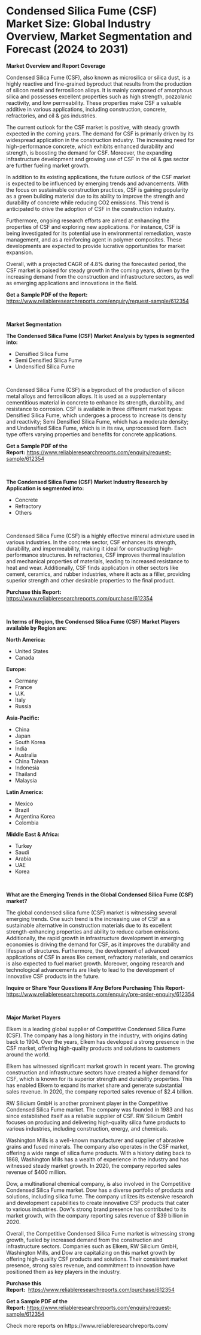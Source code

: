 <p><h1>Condensed Silica Fume (CSF) Market Size: Global Industry Overview, Market Segmentation and Forecast (2024 to 2031)</h1></p><p><strong>Market Overview and Report Coverage</strong></p>
<p><p>Condensed Silica Fume (CSF), also known as microsilica or silica dust, is a highly reactive and fine-grained byproduct that results from the production of silicon metal and ferrosilicon alloys. It is mainly composed of amorphous silica and possesses excellent properties such as high strength, pozzolanic reactivity, and low permeability. These properties make CSF a valuable additive in various applications, including construction, concrete, refractories, and oil & gas industries.</p><p>The current outlook for the CSF market is positive, with steady growth expected in the coming years. The demand for CSF is primarily driven by its widespread application in the construction industry. The increasing need for high-performance concrete, which exhibits enhanced durability and strength, is boosting the demand for CSF. Moreover, the expanding infrastructure development and growing use of CSF in the oil & gas sector are further fueling market growth.</p><p>In addition to its existing applications, the future outlook of the CSF market is expected to be influenced by emerging trends and advancements. With the focus on sustainable construction practices, CSF is gaining popularity as a green building material due to its ability to improve the strength and durability of concrete while reducing CO2 emissions. This trend is anticipated to drive the adoption of CSF in the construction industry.</p><p>Furthermore, ongoing research efforts are aimed at enhancing the properties of CSF and exploring new applications. For instance, CSF is being investigated for its potential use in environmental remediation, waste management, and as a reinforcing agent in polymer composites. These developments are expected to provide lucrative opportunities for market expansion.</p><p>Overall, with a projected CAGR of 4.8% during the forecasted period, the CSF market is poised for steady growth in the coming years, driven by the increasing demand from the construction and infrastructure sectors, as well as emerging applications and innovations in the field.</p></p>
<p><strong>Get a Sample PDF of the Report:</strong> <a href="https://www.reliableresearchreports.com/enquiry/request-sample/612354">https://www.reliableresearchreports.com/enquiry/request-sample/612354</a></p>
<p>&nbsp;</p>
<p><strong>Market Segmentation</strong></p>
<p><strong>The Condensed Silica Fume (CSF) Market Analysis by types is segmented into:</strong></p>
<p><ul><li>Densified Silica Fume</li><li>Semi Densified Silica Fume</li><li>Undensified Silica Fume</li></ul></p>
<p>&nbsp;</p>
<p><p>Condensed Silica Fume (CSF) is a byproduct of the production of silicon metal alloys and ferrosilicon alloys. It is used as a supplementary cementitious material in concrete to enhance its strength, durability, and resistance to corrosion. CSF is available in three different market types: Densified Silica Fume, which undergoes a process to increase its density and reactivity; Semi Densified Silica Fume, which has a moderate density; and Undensified Silica Fume, which is in its raw, unprocessed form. Each type offers varying properties and benefits for concrete applications.</p></p>
<p><strong>Get a Sample PDF of the Report:</strong>&nbsp;<a href="https://www.reliableresearchreports.com/enquiry/request-sample/612354">https://www.reliableresearchreports.com/enquiry/request-sample/612354</a></p>
<p>&nbsp;</p>
<p><strong>The Condensed Silica Fume (CSF) Market Industry Research by Application is segmented into:</strong></p>
<p><ul><li>Concrete</li><li>Refractory</li><li>Others</li></ul></p>
<p>&nbsp;</p>
<p><p>Condensed Silica Fume (CSF) is a highly effective mineral admixture used in various industries. In the concrete sector, CSF enhances its strength, durability, and impermeability, making it ideal for constructing high-performance structures. In refractories, CSF improves thermal insulation and mechanical properties of materials, leading to increased resistance to heat and wear. Additionally, CSF finds application in other sectors like cement, ceramics, and rubber industries, where it acts as a filler, providing superior strength and other desirable properties to the final product.</p></p>
<p><strong>Purchase this Report:</strong>&nbsp; <a href="https://www.reliableresearchreports.com/purchase/612354">https://www.reliableresearchreports.com/purchase/612354</a></p>
<p>&nbsp;</p>
<p><strong>In terms of Region, the Condensed Silica Fume (CSF) Market Players available by Region are:</strong></p>
<p>
    <p> <strong> North America: </strong>
        <ul>
            <li>United States</li>
            <li>Canada</li>
        </ul>
        </p> 
    <p> <strong> Europe: </strong>
        <ul>
            <li>Germany</li>
            <li>France</li>
            <li>U.K.</li>
            <li>Italy</li>
            <li>Russia</li>
        </ul>
        </p> 
    <p> <strong> Asia-Pacific: </strong>
        <ul>
            <li>China</li>
            <li>Japan</li>
            <li>South Korea</li>
            <li>India</li>
            <li>Australia</li>
            <li>China Taiwan</li>
            <li>Indonesia</li>
            <li>Thailand</li>
            <li>Malaysia</li>
        </ul>
        </p> 
    <p> <strong> Latin America: </strong>
        <ul>
            <li>Mexico</li>
            <li>Brazil</li>
            <li>Argentina Korea</li>
            <li>Colombia</li>
        </ul>
        </p> 
    <p> <strong> Middle East & Africa: </strong>
        <ul>
            <li>Turkey</li>
            <li>Saudi</li>
            <li>Arabia</li>
            <li>UAE</li>
            <li>Korea</li>
        </ul>
    </p>
    </p>
<p>&nbsp;</p>
<p><strong>What are the Emerging Trends in the Global Condensed Silica Fume (CSF) market?</strong></p>
<p><p>The global condensed silica fume (CSF) market is witnessing several emerging trends. One such trend is the increasing use of CSF as a sustainable alternative in construction materials due to its excellent strength-enhancing properties and ability to reduce carbon emissions. Additionally, the rapid growth in infrastructure development in emerging economies is driving the demand for CSF, as it improves the durability and lifespan of structures. Furthermore, the development of advanced applications of CSF in areas like cement, refractory materials, and ceramics is also expected to fuel market growth. Moreover, ongoing research and technological advancements are likely to lead to the development of innovative CSF products in the future.</p></p>
<p><strong>Inquire or Share Your Questions If Any Before Purchasing This Report</strong>- <a href="https://www.reliableresearchreports.com/enquiry/pre-order-enquiry/612354">https://www.reliableresearchreports.com/enquiry/pre-order-enquiry/612354</a></p>
<p>&nbsp;</p>
<p><strong>Major Market Players</strong></p>
<p><p>Elkem is a leading global supplier of Competitive Condensed Silica Fume (CSF). The company has a long history in the industry, with origins dating back to 1904. Over the years, Elkem has developed a strong presence in the CSF market, offering high-quality products and solutions to customers around the world. </p><p>Elkem has witnessed significant market growth in recent years. The growing construction and infrastructure sectors have created a higher demand for CSF, which is known for its superior strength and durability properties. This has enabled Elkem to expand its market share and generate substantial sales revenue. In 2020, the company reported sales revenue of $2.4 billion.</p><p>RW Silicium GmbH is another prominent player in the Competitive Condensed Silica Fume market. The company was founded in 1983 and has since established itself as a reliable supplier of CSF. RW Silicium GmbH focuses on producing and delivering high-quality silica fume products to various industries, including construction, energy, and chemicals.</p><p>Washington Mills is a well-known manufacturer and supplier of abrasive grains and fused minerals. The company also operates in the CSF market, offering a wide range of silica fume products. With a history dating back to 1868, Washington Mills has a wealth of experience in the industry and has witnessed steady market growth. In 2020, the company reported sales revenue of $400 million.</p><p>Dow, a multinational chemical company, is also involved in the Competitive Condensed Silica Fume market. Dow has a diverse portfolio of products and solutions, including silica fume. The company utilizes its extensive research and development capabilities to create innovative CSF products that cater to various industries. Dow's strong brand presence has contributed to its market growth, with the company reporting sales revenue of $39 billion in 2020.</p><p>Overall, the Competitive Condensed Silica Fume market is witnessing strong growth, fueled by increased demand from the construction and infrastructure sectors. Companies such as Elkem, RW Silicium GmbH, Washington Mills, and Dow are capitalizing on this market growth by offering high-quality CSF products and solutions. Their consistent market presence, strong sales revenue, and commitment to innovation have positioned them as key players in the industry.</p></p>
<p><strong>Purchase this Report:</strong>&nbsp;&nbsp;<a href="https://www.reliableresearchreports.com/purchase/612354">https://www.reliableresearchreports.com/purchase/612354</a></p>
<p></p>
<p><strong>Get a Sample PDF of the Report:</strong>&nbsp;<a href="https://www.reliableresearchreports.com/enquiry/request-sample/612354">https://www.reliableresearchreports.com/enquiry/request-sample/612354</a></p>
<p>Check more reports on https://www.reliableresearchreports.com/</p>